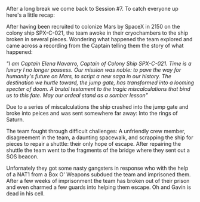 After a long break we come back to Session #7. To catch everyone up here's a little recap:

After having been recruited to colonize Mars by SpaceX in 2150 on the colony ship SPX-C-021, the team awoke in their cryochambers to the ship broken in several pieces. Wondering what happened the team explored and came across a recording from the Captain telling them the story of what happened:

*"I am Captain Elena Navarro, Captain of Colony Ship SPX-C-021. Time is a luxury I no longer possess. Our mission was noble: to pave the way for humanity's future on Mars, to script a new saga in our history. The destination we hurtle toward, the jump gate, has transformed into a looming specter of doom. A brutal testament to the tragic miscalculations that bind us to this fate.  May our ordeal stand as a somber lesson"*

Due to a series of miscalculations the ship crashed into the jump gate and broke into peices and was sent somewhere far away: Into the rings of Saturn.

The team fought through difficult challenges: A unfriendly crew member, disagreement in the team, a daunting spacewalk, and scrapping the ship for pieces to repair a shuttle: their only hope of escape. After repairing the shuttle the team went to the fragments of the bridge where they sent out a SOS beacon.

Unfornately they got some nasty gangsters in response who with the help of a NAT1 from a Box O' Weapons subdued the team and imprisoned them. After a few weeks of imprisonment the team has broken out of their prison and even charmed a few guards into helping them escape. Oh and Gavin is dead in his cell.